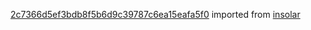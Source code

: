 [2c7366d5ef3bdb8f5b6d9c39787c6ea15eafa5f0](https://github.com/insolar/insolar/commit/2c7366d5ef3bdb8f5b6d9c39787c6ea15eafa5f0) imported from [insolar](https://github.com/insolar/insolar)
